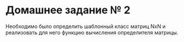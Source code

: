 # Домашнее задание № 2 
Необходимо было определить шаблонный класс матриц NxN 
и реализовать для него функцию вычисления определителя матрицы.
